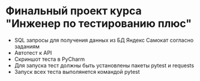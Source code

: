 # Финальный проект курса "Инженер по тестированию плюс"
- SQL запросы для получения данных из БД Яндекс Самокат согласно заданиям
- Автотест к API
- Скриншот теста в PyCharm
- Для запуска тест должны быть установлены пакеты pytest и requests
- Запуск всех теста выполянется командой pytest
